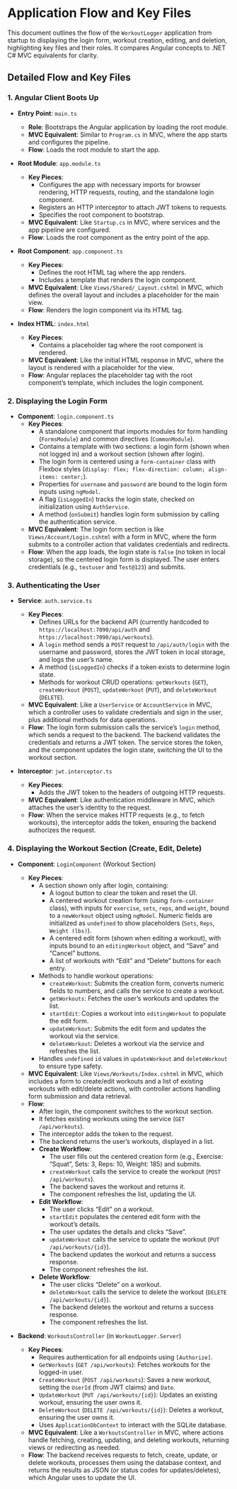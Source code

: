 # Application Flow and Key Files

This document outlines the flow of the `WorkoutLogger` application from startup to displaying the login form, workout creation, editing, and deletion, highlighting key files and their roles. It compares Angular concepts to .NET C# MVC equivalents for clarity.

## Detailed Flow and Key Files

### 1. Angular Client Boots Up

- **Entry Point**: `main.ts`
  - **Role**: Bootstraps the Angular application by loading the root module.
  - **MVC Equivalent**: Similar to `Program.cs` in MVC, where the app starts and configures the pipeline.
  - **Flow**: Loads the root module to start the app.

- **Root Module**: `app.module.ts`
  - **Key Pieces**:
    - Configures the app with necessary imports for browser rendering, HTTP requests, routing, and the standalone login component.
    - Registers an HTTP interceptor to attach JWT tokens to requests.
    - Specifies the root component to bootstrap.
  - **MVC Equivalent**: Like `Startup.cs` in MVC, where services and the app pipeline are configured.
  - **Flow**: Loads the root component as the entry point of the app.

- **Root Component**: `app.component.ts`
  - **Key Pieces**:
    - Defines the root HTML tag where the app renders.
    - Includes a template that renders the login component.
  - **MVC Equivalent**: Like `Views/Shared/_Layout.cshtml` in MVC, which defines the overall layout and includes a placeholder for the main view.
  - **Flow**: Renders the login component via its HTML tag.

- **Index HTML**: `index.html`
  - **Key Pieces**:
    - Contains a placeholder tag where the root component is rendered.
  - **MVC Equivalent**: Like the initial HTML response in MVC, where the layout is rendered with a placeholder for the view.
  - **Flow**: Angular replaces the placeholder tag with the root component’s template, which includes the login component.

### 2. Displaying the Login Form

- **Component**: `login.component.ts`
  - **Key Pieces**:
    - A standalone component that imports modules for form handling (`FormsModule`) and common directives (`CommonModule`).
    - Contains a template with two sections: a login form (shown when not logged in) and a workout section (shown after login).
    - The login form is centered using a `form-container` class with Flexbox styles (`display: flex; flex-direction: column; align-items: center;`).
    - Properties for `username` and `password` are bound to the login form inputs using `ngModel`.
    - A flag (`isLoggedIn`) tracks the login state, checked on initialization using `AuthService`.
    - A method (`onSubmit`) handles login form submission by calling the authentication service.
  - **MVC Equivalent**: The login form section is like `Views/Account/Login.cshtml` with a form in MVC, where the form submits to a controller action that validates credentials and redirects.
  - **Flow**: When the app loads, the login state is `false` (no token in local storage), so the centered login form is displayed. The user enters credentials (e.g., `testuser` and `Test@123`) and submits.

### 3. Authenticating the User

- **Service**: `auth.service.ts`
  - **Key Pieces**:
    - Defines URLs for the backend API (currently hardcoded to `https://localhost:7090/api/auth` and `https://localhost:7090/api/workouts`).
    - A `login` method sends a `POST` request to `/api/auth/login` with the username and password, stores the JWT token in local storage, and logs the user’s name.
    - A method (`isLoggedIn`) checks if a token exists to determine login state.
    - Methods for workout CRUD operations: `getWorkouts` (`GET`), `createWorkout` (`POST`), `updateWorkout` (`PUT`), and `deleteWorkout` (`DELETE`).
  - **MVC Equivalent**: Like a `UserService` or `AccountService` in MVC, which a controller uses to validate credentials and sign in the user, plus additional methods for data operations.
  - **Flow**: The login form submission calls the service’s `login` method, which sends a request to the backend. The backend validates the credentials and returns a JWT token. The service stores the token, and the component updates the login state, switching the UI to the workout section.

- **Interceptor**: `jwt.interceptor.ts`
  - **Key Pieces**:
    - Adds the JWT token to the headers of outgoing HTTP requests.
  - **MVC Equivalent**: Like authentication middleware in MVC, which attaches the user’s identity to the request.
  - **Flow**: When the service makes HTTP requests (e.g., to fetch workouts), the interceptor adds the token, ensuring the backend authorizes the request.

### 4. Displaying the Workout Section (Create, Edit, Delete)

- **Component**: `LoginComponent` (Workout Section)
  - **Key Pieces**:
    - A section shown only after login, containing:
      - A logout button to clear the token and reset the UI.
      - A centered workout creation form (using `form-container` class), with inputs for `exercise`, `sets`, `reps`, and `weight`, bound to a `newWorkout` object using `ngModel`. Numeric fields are initialized as `undefined` to show placeholders (`Sets`, `Reps`, `Weight (lbs)`).
      - A centered edit form (shown when editing a workout), with inputs bound to an `editingWorkout` object, and “Save” and “Cancel” buttons.
      - A list of workouts with “Edit” and “Delete” buttons for each entry.
    - Methods to handle workout operations:
      - `createWorkout`: Submits the creation form, converts numeric fields to numbers, and calls the service to create a workout.
      - `getWorkouts`: Fetches the user’s workouts and updates the list.
      - `startEdit`: Copies a workout into `editingWorkout` to populate the edit form.
      - `updateWorkout`: Submits the edit form and updates the workout via the service.
      - `deleteWorkout`: Deletes a workout via the service and refreshes the list.
    - Handles `undefined` `id` values in `updateWorkout` and `deleteWorkout` to ensure type safety.
  - **MVC Equivalent**: Like `Views/Workouts/Index.cshtml` in MVC, which includes a form to create/edit workouts and a list of existing workouts with edit/delete actions, with controller actions handling form submission and data retrieval.
  - **Flow**:
    - After login, the component switches to the workout section.
    - It fetches existing workouts using the service (`GET /api/workouts`).
    - The interceptor adds the token to the request.
    - The backend returns the user’s workouts, displayed in a list.
    - **Create Workflow**:
      - The user fills out the centered creation form (e.g., Exercise: “Squat”, Sets: 3, Reps: 10, Weight: 185) and submits.
      - `createWorkout` calls the service to create the workout (`POST /api/workouts`).
      - The backend saves the workout and returns it.
      - The component refreshes the list, updating the UI.
    - **Edit Workflow**:
      - The user clicks “Edit” on a workout.
      - `startEdit` populates the centered edit form with the workout’s details.
      - The user updates the details and clicks “Save”.
      - `updateWorkout` calls the service to update the workout (`PUT /api/workouts/{id}`).
      - The backend updates the workout and returns a success response.
      - The component refreshes the list.
    - **Delete Workflow**:
      - The user clicks “Delete” on a workout.
      - `deleteWorkout` calls the service to delete the workout (`DELETE /api/workouts/{id}`).
      - The backend deletes the workout and returns a success response.
      - The component refreshes the list.

- **Backend**: `WorkoutsController` (in `WorkoutLogger.Server`)
  - **Key Pieces**:
    - Requires authentication for all endpoints using `[Authorize]`.
    - `GetWorkouts` (`GET /api/workouts`): Fetches workouts for the logged-in user.
    - `CreateWorkout` (`POST /api/workouts`): Saves a new workout, setting the `UserId` (from JWT claims) and `Date`.
    - `UpdateWorkout` (`PUT /api/workouts/{id}`): Updates an existing workout, ensuring the user owns it.
    - `DeleteWorkout` (`DELETE /api/workouts/{id}`): Deletes a workout, ensuring the user owns it.
    - Uses `ApplicationDbContext` to interact with the SQLite database.
  - **MVC Equivalent**: Like a `WorkoutsController` in MVC, where actions handle fetching, creating, updating, and deleting workouts, returning views or redirecting as needed.
  - **Flow**: The backend receives requests to fetch, create, update, or delete workouts, processes them using the database context, and returns the results as JSON (or status codes for updates/deletes), which Angular uses to update the UI.
